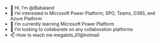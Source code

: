 - 👋 Hi, I’m @iBabaland
- 👀 I’m interested in Microsoft Power Platform, SPO, Teams, D365, and Azure Platform
- 🌱 I’m currently learning Microsoft Power Platform
- 💞️ I’m looking to collaborate on any collaboration platforms
- 📫 How to reach me megabits_01@hotmail

<!---
iBabaland/iBabaland is a ✨ special ✨ repository because its `README.md` (this file) appears on your GitHub profile.
You can click the Preview link to take a look at your changes.
--->
